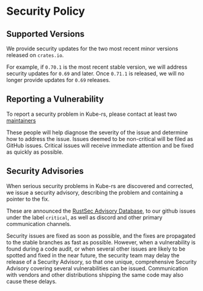 # Security Policy

## Supported Versions

We provide security updates for the two most recent minor versions released on `crates.io`.

For example, if `0.70.1` is the most recent stable version, we will address security updates for `0.69` and later.
Once `0.71.1` is released, we will no longer provide updates for `0.69` releases.

## Reporting a Vulnerability

To report a security problem in Kube-rs, please contact at least two [maintainers](https://kube.rs/maintainers/)

These people will help diagnose the severity of the issue and determine how to address the issue.
Issues deemed to be non-critical will be filed as GitHub issues.
Critical issues will receive immediate attention and be fixed as quickly as possible.

## Security Advisories

When serious security problems in Kube-rs are discovered and corrected, we issue a security advisory, describing the problem and containing a pointer to the fix.

These are announced the [RustSec Advisory Database](https://github.com/rustsec/advisory-db), to our github issues under the label `critical`, as well as discord and other primary communication channels.

Security issues are fixed as soon as possible, and the fixes are propagated to the stable branches as fast as possible. However, when a vulnerability is found during a code audit, or when several other issues are likely to be spotted and fixed in the near future, the security team may delay the release of a Security Advisory, so that one unique, comprehensive Security Advisory covering several vulnerabilities can be issued.
Communication with vendors and other distributions shipping the same code may also cause these delays.
